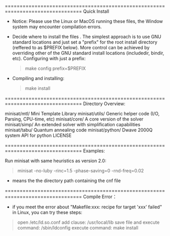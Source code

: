 ================================================================================
Quick Install

- Notice: Please use the Linux or MacOS running these files, the Window system may 
  encounter compilation errors.
  
- Decide where to install the files . The simplest approach is to use
  GNU standard locations and just set a "prefix" for the root install
  directory (reffered to as $PREFIX below). More control can be
  achieved by overriding other of the GNU standard install locations
  (includedir, bindir, etc). Configuring with just a prefix:

  > make config prefix=$PREFIX

- Compiling and installing:

  > make install



================================================================================
Directory Overview:

minisat/mtl/            Mini Template Library
minisat/utils/          Generic helper code (I/O, Parsing, CPU-time, etc)
minisat/core/           A core version of the solver
minisat/simp/           An extended solver with simplification capabilities
minisat/tabu/           Quantum annealing code
minisat/python/         Dwave 2000Q system API for python
LICENSE

================================================================================
Examples:

Run minisat with same heuristics as version 2.0:

> minisat <cnf-root-file> -no-luby -rinc=1.5 -phase-saving=0 -rnd-freq=0.02

- <cnf-root-file> means the the directory path containing the cnf file

================================================================================
Compile Error：

- if you meet the error about "Makefile:xxx: recipe for target 'xxx' failed" in Linux, 
    you can try these steps:
> open  /etc/ld.so.conf
> add clause:  /usr/local/lib
> save file and execute command:  /sbin/ldconfig
> execute command: make install
